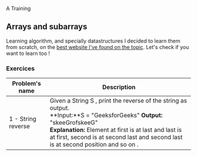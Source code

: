 A Training

## Arrays and subarrays

Learning algorithm, and specially datastructures I decided to learn them from scratch, on the
[best website I've found on the topic](https://www.geeksforgeeks.org/complete-guide-to-dsa-for-beginners/?ref=ghm).
Let's check if you want to learn too !

### Exercices

|Problem's name| Description|
| ------ | ----- |
|1 - String reverse | Given a String S , print the reverse of the string as output.<br>**Input:**S = "GeeksforGeeks" **Output:** "skeeGrofskeeG" <br> **Explanation:** Element at first is at last and last is at first, second is at second last and second last is at second position and so on .|

